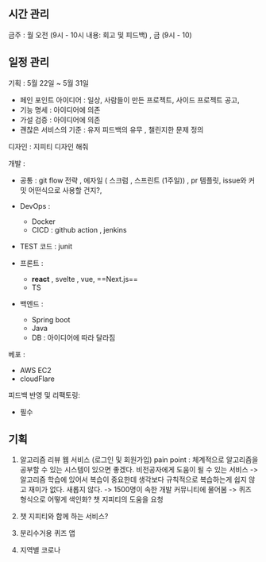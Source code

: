 ## 시간 관리
금주 : 월 오전 (9시 - 10시 내용: 회고 및 피드백) , 금 (9시 - 10)

## 일정 관리 
기획 : 5월 22일 ~ 5월 31일 
- 페인 포인트 아이디어 : 일상, 사람들이 만든 프로젝트, 사이드 프로젝트 공고,
- 기능 명세 : 아이디어에 의존
- 가설 검증 : 아이디어에 의존
- 괜찮은 서비스의 기준 : 유저 피드백의 유무 , 챌린지한 문제 정의

디자인 : 지피티 디자인 해줘

개발 : 
- 공통 : git flow 전략 , 에자일 ( 스크럼 , 스프린트 (1주일)) , pr 템플릿,  issue와 커밋 어떤식으로 사용할 건지?, 
- DevOps :
	- Docker
	- CICD : github action , jenkins
- TEST 코드 : junit

- 프론트 : 
	- **react** , svelte , vue, ==Next.js==
	- TS

- 백엔드 : 
	- Spring boot
	- Java
	- DB : 아이디어에 따라 달라짐 


베포 :
- AWS EC2 
- cloudFlare


피드백 반영 및 리팩토링: 
- 필수 



## 기획 

1. 알고리즘 리뷰 웹 서비스 (로그인 및 회원가입)
pain point : 체계적으로 알고리즘을 공부할 수 있는 시스템이 있으면 좋겠다. 비전공자에게 도움이 될 수 있는 서비스
-> 알고리즘 학습에 있어서 복습이 중요한데 생각보다 규칙적으로 복습하는게 쉽지 않고 재미가 없다. 새롭지 않다. 
-> 1500명이 속한 개발 커뮤니티에 물어봄
-> 퀴즈 형식으로 어떻게 색인화?  챗 지피티의 도움을 요청 

2. 챗 지피티와 함께 하는 서비스? 

3. 분리수거용 퀴즈 앱 

4. 지역별 코로나 








